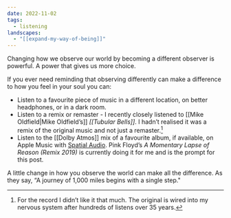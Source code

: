 ```yaml
---
date: 2022-11-02
tags:
  - listening
landscapes:
  - "[[expand-my-way-of-being]]"
---
```

Changing how we observe our world by becoming a different observer is powerful. A power that gives us more choice.

If you ever need reminding that observing differently can make a difference to how you feel in your soul you can:

- Listen to a favourite piece of music in a different location, on better headphones, or in a dark room.
- Listen to a remix or remaster - I recently closely listened to [[Mike Oldfield|Mike Oldfield’s]] _[[Tubular Bells]]_. I hadn’t realised it was a remix of the original music and not just a remaster.[^1]
- Listen to the [[Dolby Atmos]] mix of a favourite album, if available, on Apple Music with [Spatial Audio](https://support.apple.com/en-au/HT212182). Pink Floyd’s _A Momentary Lapse of Reason (Remix 2019)_ is currently doing it for me and is the prompt for this post.

A little change in how you observe the world can make all the difference. As they say, “A journey of 1,000 miles begins with a single step."

[^1]: For the record I didn’t like it that much. The original is wired into my nervous system after hundreds of listens over 35 years.
